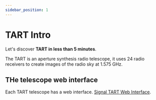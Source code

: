 ```yaml
---
sidebar_position: 1
---
```


# TART Intro

Let's discover **TART in less than 5 minutes**.

The TART is an aperture synthesis radio telescope, it uses 24 radio receivers to create images of the radio sky at 1.575 GHz.

## THe telescope web interface

Each TART telescope has a web interface. [Signal TART Web Interface](https://tart.elec.ac.nz/signal/home).

